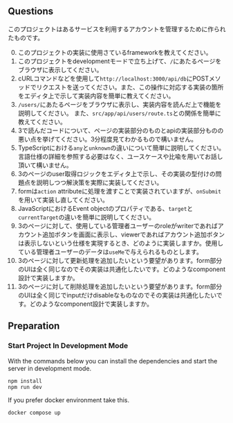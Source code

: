 ## Questions

このプロジェクトはあるサービスを利用するアカウントを管理するために作られたものです。

0. このプロジェクトの実装に使用さているframeworkを教えてください。
1. このプロジェクトをdevelopmentモードで立ち上げて、`/`にあたるページをブラウザに表示してください。
2. cURLコマンドなどを使用して`http://localhost:3000/api/db`にPOSTメソッドでリクエストを送ってください。また、この操作に対応する実装の箇所をエディタ上で示して実装内容を簡単に教えてください。
3. `/users/`にあたるページをブラウザに表示し、実装内容を読んだ上で機能を説明してください。 また、`src/app/api/users/route.ts`との関係を簡単に教えてください。
4. 3で読んだコードについて、ページの実装部分のものとapiの実装部分ものの悪い点を挙げてください。3分程度見てわかるもので構いません。
5. TypeScriptにおける`any`と`unknown`の違いについて簡単に説明してください。言語仕様の詳細を参照する必要はなく、ユースケースや比喩を用いてお話し頂いて構いません。
6. 3のページのuser取得ロジックをエディタ上で示し、その実装の型付けの問題点を説明しつつ解決策を実際に実装してください。
7. formは`action` attributeに処理を渡すことで実装されていますが、`onSubmit`を用いて実装し直してください。
8. JavaScriptにおけるEvent objectのプロパティである、`target`と`currentTarget`の違いを簡単に説明してください。
9. 3のページに対して、使用している管理者ユーザーのroleがwriterであればアカウント追加ボタンを画面に表示し、viewerであればアカウント追加ボタンは表示しないという仕様を実現するとき、どのように実装しますか。使用している管理者ユーザーのデータは`useMe`で与えられるものとします。
10. 3のページに対して更新処理を追加したいという要望があります。form部分のUIは全く同じなのでその実装は共通化したいです。どのようなcomponent設計で実装しますか。
11. 3のページに対して削除処理を追加したいという要望があります。form部分のUIは全く同じでinputだけdisableなものなのでその実装は共通化したいです。どのようなcomponent設計で実装しますか。

## Preparation

### Start Project In Development Mode

With the commands below you can install the dependencies and start the server in development mode.

```shell
npm install
npm run dev
```

If you prefer docker environment take this.

```shell
docker compose up
```
